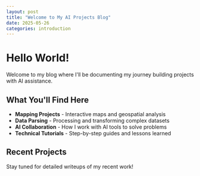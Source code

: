```yaml
---
layout: post
title: "Welcome to My AI Projects Blog"
date: 2025-05-26
categories: introduction
---
```


# Hello World!

Welcome to my blog where I'll be documenting my journey building projects with AI assistance.

## What You'll Find Here

- **Mapping Projects** - Interactive maps and geospatial analysis
- **Data Parsing** - Processing and transforming complex datasets  
- **AI Collaboration** - How I work with AI tools to solve problems
- **Technical Tutorials** - Step-by-step guides and lessons learned

## Recent Projects

Stay tuned for detailed writeups of my recent work!
